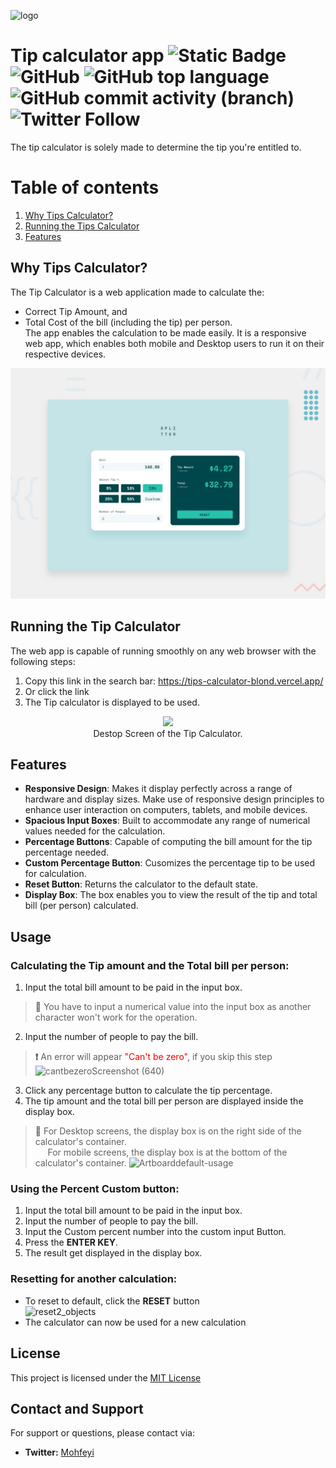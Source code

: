 ![logo](https://github.com/mustafaalameen/Tips-Calculator/assets/70868527/c23af591-8b34-46ea-9d93-b8ca1aac2c33)
# Tip calculator app ![Static Badge](https://img.shields.io/badge/building-in_progress-blue) ![GitHub](https://img.shields.io/github/license/mustafaalameen/Tips-Calculator)  ![GitHub top language](https://img.shields.io/github/languages/top/mustafaalameen/Tips-Calculator) ![GitHub commit activity (branch)](https://img.shields.io/github/commit-activity/t/mustafaalameen/Tips-Calculator) ![Twitter Follow](https://img.shields.io/twitter/follow/Mohfeyi)

The tip calculator is solely made to determine the tip you're entitled to.

# Table of contents
1.  [Why Tips Calculator?](#why-tips-calculator-?)
2.  [Running the Tips Calculator](#running-the-tips-calculator)
3.  [Features](#features)
   
## Why Tips Calculator?<a name="why-tips-calculator-?"></a>
The Tip Calculator is a web application made to calculate the:
-  Correct Tip Amount, and
-  Total Cost of the bill (including the tip) per person.\
The app enables the calculation to be made easily. It is a responsive web app, which enables both mobile and Desktop users to run it on their respective devices.


![Design preview for the Tip calculator app coding challenge](./design/desktop-preview.jpg)


## Running the Tip Calculator
The web app is capable of running smoothly on any web browser with the following steps:
1.  Copy this link in the search bar: https://tips-calculator-blond.vercel.app/
2.  Or click the link 
3. The Tip calculator is displayed to be used.

<figure align="center">
  <img src="https://github.com/mustafaalameen/Tips-Calculator/assets/70868527/756499fc-62a6-491a-8dd2-1abe68699d5e"/>
  <figcaption >Destop Screen of the Tip Calculator.</figcaption>
</figure>

## Features
- **Responsive Design**: Makes it display perfectly across a range of hardware and display sizes. Make use of responsive design principles to enhance user interaction on computers, tablets, and mobile devices.
- **Spacious Input Boxes**: Built to accommodate any range of numerical values needed for the calculation.
- **Percentage Buttons**: Capable of computing the bill amount for the tip percentage needed.
- **Custom Percentage Button**: Cusomizes the percentage tip to be used for calculation.
- **Reset Button**: Returns the calculator to the default state.
- **Display Box**: The box enables you to view the result of the tip and  total bill (per person) calculated.

## Usage
### Calculating the Tip amount and the Total bill per person:
1.  Input the total bill amount to be paid in the input box.
   > **📘** You have to input a numerical value into the input box as another character won't work for the operation.
2.  Input the number of people to pay the bill.
  >  **❗** An error will appear <span style="color: red;">"Can't be zero"</span>, if you skip this step\
![cantbezeroScreenshot (640)](https://github.com/mustafaalameen/Tips-Calculator/assets/70868527/69b0539a-8b0e-43f8-867f-d9ccbd4e095d)


3.  Click any percentage button to calculate the tip percentage.
4.  The tip amount and the total bill per person are displayed inside the display box.
   >  **📘** For Desktop screens, the display box is on the right side of the calculator's container.\
   &nbsp;&nbsp;&nbsp;&nbsp;&nbsp;For mobile screens, the display box is at the bottom of the calculator's container.
![Artboarddefault-usage](https://github.com/mustafaalameen/Tips-Calculator/assets/70868527/098d9509-f2c6-4bd9-a11d-0d3ed928a330)

### Using the Percent Custom button:
1.  Input the total bill amount to be paid in the input box.
2.  Input  the number of people to pay the bill.
3.  Input the Custom percent number into the custom input Button.
4.  Press the **ENTER KEY**.
5.  The result get displayed in the display box.

### Resetting for another calculation:
-  To reset to default, click the **RESET** button\
![reset2_objects](https://github.com/mustafaalameen/Tips-Calculator/assets/70868527/cec8416c-8fc8-4535-98ad-4a4f87ef9c23)
- The calculator can now be used for a new calculation
## License
This project is licensed under the [MIT License](./LICENSE)
## Contact and Support
For support or questions, please contact via:
-  **Twitter:**  [Mohfeyi](https://twitter.com/Mohfeyi)
